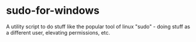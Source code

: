 # sudo-for-windows
A utility script to do stuff like the popular tool of linux "sudo" - doing stuff as a different user, elevating permissions, etc.
